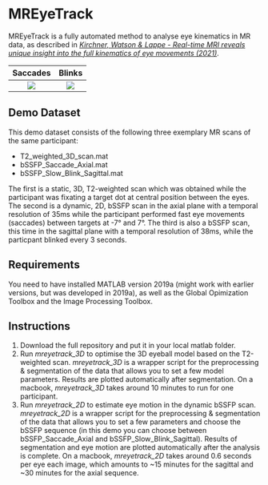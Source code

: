 # MREyeTrack
MREyeTrack is a fully automated method to analyse eye kinematics in MR data, as described in [*Kirchner, Watson & Lappe - Real-time MRI reveals unique insight into the full kinematics of eye movements (2021)*](https://www.eneuro.org/content/9/1/ENEURO.0357-21.2021).

Saccades                   |  Blinks
:-------------------------:|:-------------------------:
![](Gif/Saccade.gif)       |  ![](Gif/Blink.gif)

## Demo Dataset
This demo dataset consists of the following three exemplary MR scans of the same participant:
* T2_weighted_3D_scan.mat
* bSSFP_Saccade_Axial.mat
* bSSFP_Slow_Blink_Sagittal.mat
 
The first is a static, 3D, T2-weighted scan which was obtained while the participant was fixating a target dot at central position between the eyes. The second is a dynamic, 2D, bSSFP scan in the axial plane with a temporal resolution of 35ms while the participant performed fast eye movements (saccades) between targets at -7° and 7°. The third is also a bSSFP scan, this time in the sagittal plane with a temporal resolution of 38ms, while the particpant blinked every 3 seconds.

## Requirements
You need to have installed MATLAB version 2019a (might work with earlier versions, but was developed in 2019a), as well as the Global Opimization Toolbox and the Image Processing Toolbox.

## Instructions
1) Download the full repository and put it in your local matlab folder.
2) Run *mreyetrack_3D* to optimise the 3D eyeball model based on the T2-weighted scan. *mreyetrack_3D* is a wrapper script for the preprocessing & segmentation of the data that allows you to set a few model parameters. Results are plotted automatically after segmentation. On a macbook, *mreyetrack_3D* takes around 10 minutes to run for one participant.
3) Run *mreyetrack_2D* to estimate eye motion in the dynamic bSSFP scan. *mreyetrack_2D* is a wrapper script for the preprocessing & segmentation of the data that allows you to set a few parameters and choose the bSSFP sequence (in this demo you can choose between bSSFP_Saccade_Axial and bSSFP_Slow_Blink_Sagittal). Results of segmentation and eye motion are plotted automatically after the analysis is complete. On a macbook, *mreyetrack_2D* takes around 0.6 seconds per eye each image, which amounts to ~15 minutes for the sagittal and ~30 minutes for the axial sequence.
